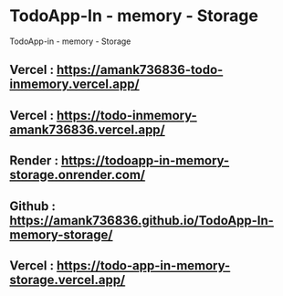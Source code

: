 # TodoApp-In - memory -  Storage
 TodoApp-in - memory - Storage<br>

## Vercel : https://amank736836-todo-inmemory.vercel.app/
## Vercel : https://todo-inmemory-amank736836.vercel.app/
## Render : https://todoapp-in-memory-storage.onrender.com/
## Github : https://amank736836.github.io/TodoApp-In-memory-storage/
## Vercel : https://todo-app-in-memory-storage.vercel.app/
